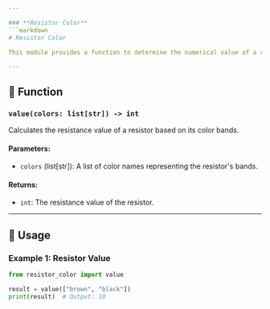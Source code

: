 ```yaml
---

### **Resistor Color**
```markdown
# Resistor Color

This module provides a function to determine the numerical value of a resistor based on its color.

---
```


## 📝 Function

### `value(colors: list[str]) -> int`
Calculates the resistance value of a resistor based on its color bands.

#### Parameters:
- `colors` (list[str]): A list of color names representing the resistor's bands.

#### Returns:
- `int`: The resistance value of the resistor.

---

## 🚀 Usage

### Example 1: Resistor Value
```python
from resistor_color import value

result = value(["brown", "black"])
print(result)  # Output: 10

